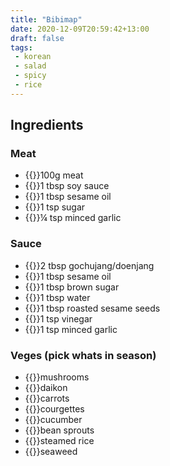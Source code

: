 ```yaml
---
title: "Bibimap"
date: 2020-12-09T20:59:42+13:00
draft: false
tags:
 - korean
 - salad
 - spicy
 - rice
---
```


## Ingredients

### Meat

- {{<c>}}100g meat
- {{<c>}}1 tbsp soy sauce
- {{<c>}}1 tbsp sesame oil
- {{<c>}}1 tsp sugar
- {{<c>}}¼ tsp minced garlic

### Sauce

- {{<c>}}2 tbsp gochujang/doenjang
- {{<c>}}1 tbsp sesame oil
- {{<c>}}1 tbsp brown sugar
- {{<c>}}1 tbsp water
- {{<c>}}1 tbsp roasted sesame seeds
- {{<c>}}1 tsp vinegar
- {{<c>}}1 tsp minced garlic

### Veges (pick whats in season)

- {{<c>}}mushrooms
- {{<c>}}daikon
- {{<c>}}carrots
- {{<c>}}courgettes
- {{<c>}}cucumber
- {{<c>}}bean sprouts
- {{<c>}}steamed rice
- {{<c>}}seaweed